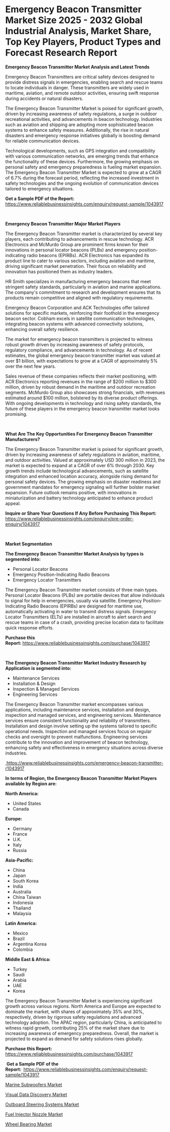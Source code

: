 <p><h1>Emergency Beacon Transmitter Market Size 2025 - 2032 Global Industrial Analysis, Market Share, Top Key Players, Product Types and Forecast Research Report</h1></p><p><strong>Emergency Beacon Transmitter Market Analysis and Latest Trends</strong></p>
<p><p>Emergency Beacon Transmitters are critical safety devices designed to provide distress signals in emergencies, enabling search and rescue teams to locate individuals in danger. These transmitters are widely used in maritime, aviation, and remote outdoor activities, ensuring swift response during accidents or natural disasters.</p><p>The Emergency Beacon Transmitter Market is poised for significant growth, driven by increasing awareness of safety regulations, a surge in outdoor recreational activities, and advancements in beacon technology. Industries such as aviation and shipping are adopting more sophisticated beacon systems to enhance safety measures. Additionally, the rise in natural disasters and emergency response initiatives globally is boosting demand for reliable communication devices.</p><p>Technological developments, such as GPS integration and compatibility with various communication networks, are emerging trends that enhance the functionality of these devices. Furthermore, the growing emphasis on personal safety and emergency preparedness is fueling market expansion. The Emergency Beacon Transmitter Market is expected to grow at a CAGR of 6.7% during the forecast period, reflecting the increased investment in safety technologies and the ongoing evolution of communication devices tailored to emergency situations.</p></p>
<p><strong>Get a Sample PDF of the Report:&nbsp;</strong> <a href="https://www.reliablebusinessinsights.com/enquiry/request-sample/1043917?utm_campaign=62&utm_medium=2&utm_source=Github&utm_content=ia&utm_term=20022025&utm_id=emergency-beacon-transmitter">https://www.reliablebusinessinsights.com/enquiry/request-sample/1043917</a></p>
<p>&nbsp;</p>
<p><strong>Emergency Beacon Transmitter Major Market Players</strong></p>
<p><p>The Emergency Beacon Transmitter market is characterized by several key players, each contributing to advancements in rescue technology. ACR Electronics and McMurdo Group are prominent firms known for their innovations in personal locator beacons (PLBs) and emergency position-indicating radio beacons (EPIRBs). ACR Electronics has expanded its product line to cater to various sectors, including aviation and maritime, driving significant market penetration. Their focus on reliability and innovation has positioned them as industry leaders.</p><p>HR Smith specializes in manufacturing emergency beacons that meet stringent safety standards, particularly in aviation and marine applications. The company's commitment to research and development ensures that its products remain competitive and aligned with regulatory requirements.</p><p>Emergency Beacon Corporation and ACK Technologies offer tailored solutions for specific markets, reinforcing their foothold in the emergency beacon sector. Cobham excels in satellite communication technologies, integrating beacon systems with advanced connectivity solutions, enhancing overall safety resilience.</p><p>The market for emergency beacon transmitters is projected to witness robust growth driven by increasing awareness of safety protocols, regulatory compliance, and advancements in technology. As of recent estimates, the global emergency beacon transmitter market was valued at over $1 billion, with expectations to grow at a CAGR of approximately 5% over the next few years.</p><p>Sales revenue of these companies reflects their market positioning, with ACR Electronics reporting revenues in the range of $200 million to $300 million, driven by robust demand in the maritime and outdoor recreation segments. McMurdo Group also showcases strong financials, with revenues estimated around $100 million, bolstered by its diverse product offerings. With ongoing developments in technology and rising safety standards, the future of these players in the emergency beacon transmitter market looks promising.</p></p>
<p>&nbsp;</p>
<p><strong>What Are The Key Opportunities For Emergency Beacon Transmitter Manufacturers?</strong></p>
<p><p>The Emergency Beacon Transmitter market is poised for significant growth, driven by increasing awareness of safety regulations in aviation, maritime, and outdoor activities. Valued at approximately USD 300 million in 2023, the market is expected to expand at a CAGR of over 6% through 2030. Key growth trends include technological advancements, such as satellite integration and enhanced location accuracy, alongside rising demand for personal safety devices. The growing emphasis on disaster readiness and government mandates for emergency signaling will further bolster market expansion. Future outlook remains positive, with innovations in miniaturization and battery technology anticipated to enhance product appeal.</p></p>
<p><strong>Inquire or Share Your Questions If Any Before Purchasing This Report:</strong> <a href="https://www.reliablebusinessinsights.com/enquiry/pre-order-enquiry/1043917?utm_campaign=62&utm_medium=2&utm_source=Github&utm_content=ia&utm_term=20022025&utm_id=emergency-beacon-transmitter">https://www.reliablebusinessinsights.com/enquiry/pre-order-enquiry/1043917</a></p>
<p>&nbsp;</p>
<p><strong>Market Segmentation</strong></p>
<p><strong>The Emergency Beacon Transmitter Market Analysis by types is segmented into:</strong></p>
<p><ul><li>Personal Locator Beacons</li><li>Emergency Position-Indicating Radio Beacons</li><li>Emergency Locator Transmitters</li></ul></p>
<p><p>The Emergency Beacon Transmitter market consists of three main types. Personal Locator Beacons (PLBs) are portable devices that allow individuals to signal for help in emergencies, usually via satellite. Emergency Position-Indicating Radio Beacons (EPIRBs) are designed for maritime use, automatically activating in water to transmit distress signals. Emergency Locator Transmitters (ELTs) are installed in aircraft to alert search and rescue teams in case of a crash, providing precise location data to facilitate quick response efforts.</p></p>
<p><strong>Purchase this Report:&nbsp;</strong><a href="https://www.reliablebusinessinsights.com/purchase/1043917?utm_campaign=62&utm_medium=2&utm_source=Github&utm_content=ia&utm_term=20022025&utm_id=emergency-beacon-transmitter">https://www.reliablebusinessinsights.com/purchase/1043917</a></p>
<p>&nbsp;</p>
<p><strong>The Emergency Beacon Transmitter Market Industry Research by Application is segmented into:</strong></p>
<p><ul><li>Maintenance Services</li><li>Installation & Design</li><li>Inspection & Managed Services</li><li>Engineering Services</li></ul></p>
<p><p>The Emergency Beacon Transmitter market encompasses various applications, including maintenance services, installation and design, inspection and managed services, and engineering services. Maintenance services ensure consistent functionality and reliability of transmitters. Installation and design involve setting up the systems tailored to specific operational needs. Inspection and managed services focus on regular checks and oversight to prevent malfunctions. Engineering services contribute to the innovation and improvement of beacon technology, enhancing safety and effectiveness in emergency situations across diverse industries.</p></p>
<p><a href="https://www.reliablebusinessinsights.com/emergency-beacon-transmitter-r1043917?utm_campaign=62&utm_medium=2&utm_source=Github&utm_content=ia&utm_term=20022025&utm_id=emergency-beacon-transmitter">&nbsp;https://www.reliablebusinessinsights.com/emergency-beacon-transmitter-r1043917</a></p>
<p><strong>In terms of Region, the Emergency Beacon Transmitter Market Players available by Region are:</strong></p>
<p>
    <p> <strong> North America: </strong>
        <ul>
            <li>United States</li>
            <li>Canada</li>
        </ul>
        </p> 
    <p> <strong> Europe: </strong>
        <ul>
            <li>Germany</li>
            <li>France</li>
            <li>U.K.</li>
            <li>Italy</li>
            <li>Russia</li>
        </ul>
        </p> 
    <p> <strong> Asia-Pacific: </strong>
        <ul>
            <li>China</li>
            <li>Japan</li>
            <li>South Korea</li>
            <li>India</li>
            <li>Australia</li>
            <li>China Taiwan</li>
            <li>Indonesia</li>
            <li>Thailand</li>
            <li>Malaysia</li>
        </ul>
        </p> 
    <p> <strong> Latin America: </strong>
        <ul>
            <li>Mexico</li>
            <li>Brazil</li>
            <li>Argentina Korea</li>
            <li>Colombia</li>
        </ul>
        </p> 
    <p> <strong> Middle East & Africa: </strong>
        <ul>
            <li>Turkey</li>
            <li>Saudi</li>
            <li>Arabia</li>
            <li>UAE</li>
            <li>Korea</li>
        </ul>
    </p>
    </p>
<p><p>The Emergency Beacon Transmitter Market is experiencing significant growth across various regions. North America and Europe are expected to dominate the market, with shares of approximately 35% and 30%, respectively, driven by rigorous safety regulations and advanced technology adoption. The APAC region, particularly China, is anticipated to witness rapid growth, contributing 25% of the market share due to increasing awareness of emergency preparedness. Overall, the market is projected to expand as demand for safety solutions rises globally.</p></p>
<p><strong>Purchase this Report: </strong><a href="https://www.reliablebusinessinsights.com/purchase/1043917?utm_campaign=62&utm_medium=2&utm_source=Github&utm_content=ia&utm_term=20022025&utm_id=emergency-beacon-transmitter">https://www.reliablebusinessinsights.com/purchase/1043917</a></p>
<p>&nbsp;<strong>Get a Sample PDF of the Report:&nbsp;&nbsp;</strong><a href="https://www.reliablebusinessinsights.com/enquiry/request-sample/1043917?utm_campaign=62&utm_medium=2&utm_source=Github&utm_content=ia&utm_term=20022025&utm_id=emergency-beacon-transmitter">https://www.reliablebusinessinsights.com/enquiry/request-sample/1043917</a></p>
<p><strong></strong></p>
<p><p><a href="https://github.com/rrapajecundi/Market-Research-Report-List-1/blob/main/marine-subwoofers-market.md?utm_campaign=62&utm_medium=2&utm_source=Github&utm_content=ia&utm_term=20022025&utm_id=emergency-beacon-transmitter">Marine Subwoofers Market</a></p><p><a href="https://github.com/nacrehuipie/Market-Research-Report-List-1/blob/main/visual-data-discovery-market.md?utm_campaign=62&utm_medium=2&utm_source=Github&utm_content=ia&utm_term=20022025&utm_id=emergency-beacon-transmitter">Visual Data Discovery Market</a></p><p><a href="https://github.com/ugurgyuri/Market-Research-Report-List-1/blob/main/outboard-steering-systems-market.md?utm_campaign=62&utm_medium=2&utm_source=Github&utm_content=ia&utm_term=20022025&utm_id=emergency-beacon-transmitter">Outboard Steering Systems Market</a></p><p><a href="https://github.com/miottaredlin79/Market-Research-Report-List-1/blob/main/fuel-injector-nozzle-market.md?utm_campaign=62&utm_medium=2&utm_source=Github&utm_content=ia&utm_term=20022025&utm_id=emergency-beacon-transmitter">Fuel Injector Nozzle Market</a></p><p><a href="https://github.com/urticagebbia/Market-Research-Report-List-1/blob/main/wheel-bearing-market.md?utm_campaign=62&utm_medium=2&utm_source=Github&utm_content=ia&utm_term=20022025&utm_id=emergency-beacon-transmitter">Wheel Bearing Market</a></p></p>